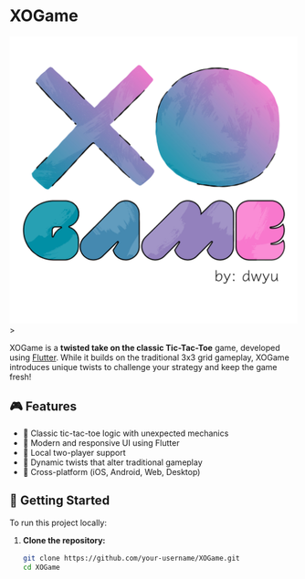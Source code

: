 # XOGame
![XOGame Logo](assets/imgs/XOGame_logo.png)>

XOGame is a **twisted take on the classic Tic-Tac-Toe** game, developed using [Flutter](https://flutter.dev). While it builds on the traditional 3x3 grid gameplay, XOGame introduces unique twists to challenge your strategy and keep the game fresh!

## 🎮 Features

- 🧠 Classic tic-tac-toe logic with unexpected mechanics
- 🎨 Modern and responsive UI using Flutter
- 👥 Local two-player support
- 🔄 Dynamic twists that alter traditional gameplay
- 📱 Cross-platform (iOS, Android, Web, Desktop)

## 🚀 Getting Started

To run this project locally:

1. **Clone the repository:**
   ```bash
   git clone https://github.com/your-username/XOGame.git
   cd XOGame

